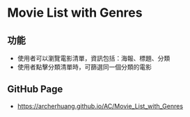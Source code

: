 # Movie List with Genres

## 功能
* 使用者可以瀏覽電影清單，資訊包括：海報、標題、分類
* 使用者點擊分類清單時，可篩選同一個分類的電影

## GitHub Page
* https://archerhuang.github.io/AC/Movie_List_with_Genres